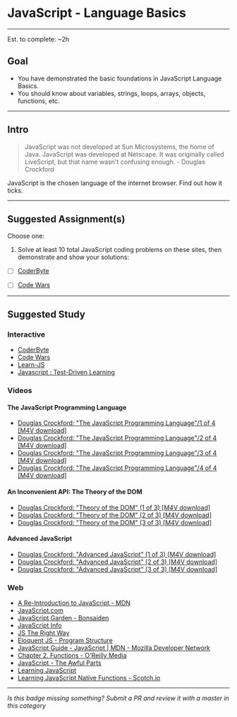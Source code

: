 # JavaScript - Language Basics

-----

Est. to complete: ~2h

## Goal
- You have demonstrated the basic foundations in JavaScript Language Basics.
- You should know about variables, strings, loops, arrays, objects, functions, etc.


-----

## Intro

>JavaScript was not developed at Sun Microsystems, the home of Java. JavaScript was developed at Netscape. It was originally called LiveScript, but that name wasn't confusing enough. - Douglas Crockford

JavaScript is the chosen language of the internet browser. Find out how it ticks.

-----


## Suggested Assignment(s)
Choose one:

1) Solve at least 10 total JavaScript coding problems on these sites, then demonstrate and show your solutions:
  - [ ] [CoderByte](http://coderbyte.com/CodingArea/Challenges/)
  - [ ] [Code Wars](http://www.codewars.com/)


-----


## Suggested Study

### Interactive
- [CoderByte](http://coderbyte.com/CodingArea/Challenges/)
- [Code Wars](http://www.codewars.com/)
- [Learn-JS](http://learn-js.org/)
- [Javascript : Test-Driven Learning](https://github.com/MartinChavez/Javascript)

### Videos
#### The JavaScript Programming Language
- [Douglas Crockford: "The JavaScript Programming Language"/1 of 4 [M4V download]](http://yui.zenfs.com/theater/crockford-tjpl-1.m4v)
- [Douglas Crockford: "The JavaScript Programming Language"/2 of 4 [M4V download]](http://yui.zenfs.com/theater/crockford-tjpl-2.m4v)
- [Douglas Crockford: "The JavaScript Programming Language"/3 of 4 [M4V download]](http://yui.zenfs.com/theater/crockford-tjpl-3.m4v)
- [Douglas Crockford: "The JavaScript Programming Language"/4 of 4 [M4V download]](http://yui.zenfs.com/theater/crockford-tjpl-4.m4v)

#### An Inconvenient API: The Theory of the DOM
- [Douglas Crockford: "Theory of the DOM" (1 of 3) [M4V download]](http://yui.zenfs.com/theater/crockford-domtheory-1.m4v)
- [Douglas Crockford: "Theory of the DOM" (2 of 3) [M4V download]](http://yui.zenfs.com/theater/crockford-domtheory-2.m4v)
- [Douglas Crockford: "Theory of the DOM" (3 of 3) [M4V download]](http://yui.zenfs.com/theater/crockford-domtheory-3.m4v)

#### Advanced JavaScript
- [Douglas Crockford: "Advanced JavaScript" (1 of 3) [M4V download]](http://yui.zenfs.com/theater/crockford-advancedjavascript-1.m4v)
- [Douglas Crockford: "Advanced JavaScript" (2 of 3) [M4V download]](http://yui.zenfs.com/theater/crockford-advancedjavascript-2.m4v)
- [Douglas Crockford: "Advanced JavaScript" (3 of 3) [M4V download]](http://yui.zenfs.com/theater/crockford-advancedjavascript-3.m4v)

### Web
- [A Re-Introduction to JavaScript - MDN](https://developer.mozilla.org/en-US/docs/Web/JavaScript/A_re-introduction_to_JavaScript)
- [JavaScript.com](https://www.javascript.com/)
- [JavaScript Garden - Bonsaiden](http://bonsaiden.github.io/JavaScript-Garden/)
- [JavaScript Info](http://javascript.info/)
- [JS The Right Way](http://jstherightway.org/)
- [Eloquent JS - Program Structure](http://eloquentjavascript.net/02_program_structure.html)
- [JavaScript Guide - JavaScript | MDN - Mozilla Developer Network](https://developer.mozilla.org/en-US/docs/Web/JavaScript/Guide)
- [Chapter 2. Functions - O&#39;Reilly Media](http://chimera.labs.oreilly.com/books/1234000000262/ch02.html)
- [JavaScript - The Awful Parts](http://archive.oreilly.com/pub/a/javascript/excerpts/javascript-good-parts/awful-parts.html)
- [Learning JavaScript](https://github.com/iangilman/learning-javascript)
- [Learning JavaScript Native Functions - Scotch.io](https://scotch.io/tutorials/learning-javascript-native-functions-and-how-to-use-them)


-----

  *Is this badge missing something? Submit a PR and review it with a master in this category*
